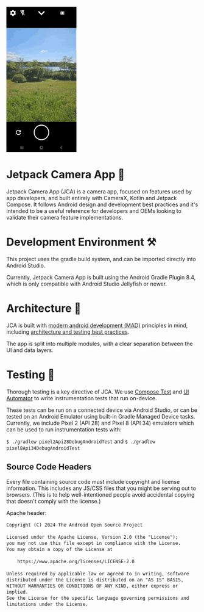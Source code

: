 ![Video Capture with Jetpack Camera App](docs/images/JCA-video-capture.gif "Video Capture with Jetpack Camera App")
# Jetpack Camera App 📸

Jetpack Camera App (JCA) is a camera app, focused on features used by app developers, and built 
entirely with CameraX, Kotlin and Jetpack Compose. It follows Android 
design and development best practices and it's intended to be a useful reference for developers and
OEMs looking to validate their camera feature implementations.

# Development Environment ⚒️ 

This project uses the gradle build system, and can be imported directly into Android Studio.

Currently, Jetpack Camera App is built using the Android Gradle Plugin 8.4, which is only compatible
with Android Studio Jellyfish or newer.

# Architecture 📐

JCA is built with [modern android development (MAD)](https://developer.android.com/modern-android-development) principles in mind,
including [architecture and testing best practices](https://developer.android.com/topic/architecture).

The app is split into multiple modules, with a clear separation between the UI and data layers.

# Testing 🧪

Thorough testing is a key directive of JCA. We use [Compose Test](https://developer.android.com/develop/ui/compose/testing) and
[UI Automator](https://developer.android.com/training/testing/other-components/ui-automator) to write instrumentation
tests that run on-device.

These tests can be run on a connected device via Android Studio, or can be tested on an Android
Emulator using built-in Gradle Managed Device tasks. Currently, we include Pixel 2 (API 28) and
Pixel 8 (API 34) emulators which can be used to run instrumentation tests with:

`$ ./gradlew pixel2Api28DebugAndroidTest` and
`$ ./gradlew pixel8Api34DebugAndroidTest`


## Source Code Headers

Every file containing source code must include copyright and license
information. This includes any JS/CSS files that you might be serving out to
browsers. (This is to help well-intentioned people avoid accidental copying that
doesn't comply with the license.)

Apache header:

    Copyright (C) 2024 The Android Open Source Project

    Licensed under the Apache License, Version 2.0 (the "License");
    you may not use this file except in compliance with the License.
    You may obtain a copy of the License at

        https://www.apache.org/licenses/LICENSE-2.0

    Unless required by applicable law or agreed to in writing, software
    distributed under the License is distributed on an "AS IS" BASIS,
    WITHOUT WARRANTIES OR CONDITIONS OF ANY KIND, either express or implied.
    See the License for the specific language governing permissions and
    limitations under the License.
